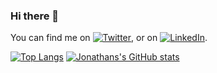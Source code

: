 ### Hi there 👋
<!-- Actual text -->

You can find me on [![Twitter][1.2]][1], or on [![LinkedIn][2.2]][2].

<!-- Icons -->

[1.2]: http://i.imgur.com/wWzX9uB.png (twitter icon without padding)
[2.2]: https://raw.githubusercontent.com/MartinHeinz/MartinHeinz/master/linkedin-3-16.png (LinkedIn icon without padding)

<!-- Links to your social media accounts -->

[1]: https://twitter.com/RicheTechGuy
[2]: https://www.linkedin.com/in/jonathan-riche-70bbba31


[![Top Langs](https://github-readme-stats.vercel.app/api/top-langs/?username=JonathanRiche&theme=onedark&layout=compact)](https://github.com/anuraghazra/github-readme-stats)
[![Jonathans's GitHub stats](https://github-readme-stats.vercel.app/api?username=JonathanRiche&theme=onedark)](https://github.com/JonathanRiche/github-readme-stats)

